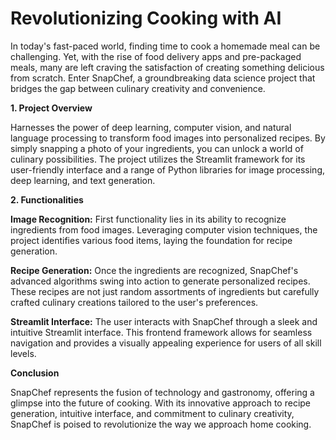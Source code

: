 # **Revolutionizing Cooking with AI**

In today's fast-paced world, finding time to cook a homemade meal can be challenging. Yet, with the rise of food delivery apps and pre-packaged meals, many are left craving the satisfaction of creating something delicious from scratch. Enter SnapChef, a groundbreaking data science project that bridges the gap between culinary creativity and convenience.

**1. Project Overview**

Harnesses the power of deep learning, computer vision, and natural language processing to transform food images into personalized recipes. By simply snapping a photo of your ingredients, you can unlock a world of culinary possibilities. The project utilizes the Streamlit framework for its user-friendly interface and a range of Python libraries for image processing, deep learning, and text generation.

**2. Functionalities**

**Image Recognition:** First functionality lies in its ability to recognize ingredients from food images. Leveraging computer vision techniques, the project identifies various food items, laying the foundation for recipe generation.

**Recipe Generation:** Once the ingredients are recognized, SnapChef's advanced algorithms swing into action to generate personalized recipes. These recipes are not just random assortments of ingredients but carefully crafted culinary creations tailored to the user's preferences.

**Streamlit Interface:** The user interacts with SnapChef through a sleek and intuitive Streamlit interface. This frontend framework allows for seamless navigation and provides a visually appealing experience for users of all skill levels.


**Conclusion**

SnapChef represents the fusion of technology and gastronomy, offering a glimpse into the future of cooking. With its innovative approach to recipe generation, intuitive interface, and commitment to culinary creativity, SnapChef is poised to revolutionize the way we approach home cooking. 
